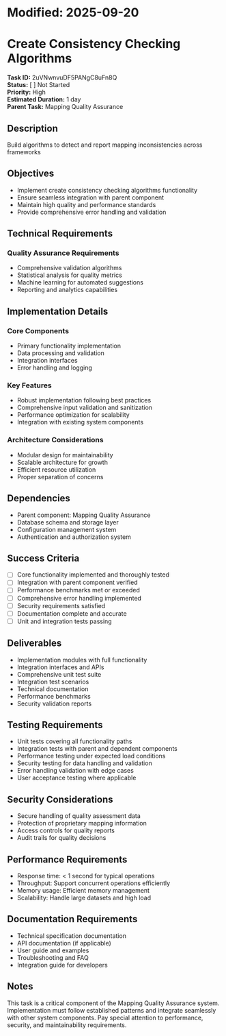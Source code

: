 # Modified: 2025-09-20

# Create Consistency Checking Algorithms

**Task ID:** 2uVNwnvuDF5PANgC8uFn8Q  
**Status:** [ ] Not Started  
**Priority:** High  
**Estimated Duration:** 1 day  
**Parent Task:** Mapping Quality Assurance

## Description
Build algorithms to detect and report mapping inconsistencies across frameworks

## Objectives
- Implement create consistency checking algorithms functionality
- Ensure seamless integration with parent component
- Maintain high quality and performance standards
- Provide comprehensive error handling and validation

## Technical Requirements
### Quality Assurance Requirements
- Comprehensive validation algorithms
- Statistical analysis for quality metrics
- Machine learning for automated suggestions
- Reporting and analytics capabilities


## Implementation Details
### Core Components
- Primary functionality implementation
- Data processing and validation
- Integration interfaces
- Error handling and logging

### Key Features
- Robust implementation following best practices
- Comprehensive input validation and sanitization
- Performance optimization for scalability
- Integration with existing system components

### Architecture Considerations
- Modular design for maintainability
- Scalable architecture for growth
- Efficient resource utilization
- Proper separation of concerns

## Dependencies
- Parent component: Mapping Quality Assurance
- Database schema and storage layer
- Configuration management system
- Authentication and authorization system

## Success Criteria
- [ ] Core functionality implemented and thoroughly tested
- [ ] Integration with parent component verified
- [ ] Performance benchmarks met or exceeded
- [ ] Comprehensive error handling implemented
- [ ] Security requirements satisfied
- [ ] Documentation complete and accurate
- [ ] Unit and integration tests passing

## Deliverables
- Implementation modules with full functionality
- Integration interfaces and APIs
- Comprehensive unit test suite
- Integration test scenarios
- Technical documentation
- Performance benchmarks
- Security validation reports

## Testing Requirements
- Unit tests covering all functionality paths
- Integration tests with parent and dependent components
- Performance testing under expected load conditions
- Security testing for data handling and validation
- Error handling validation with edge cases
- User acceptance testing where applicable


## Security Considerations
- Secure handling of quality assessment data
- Protection of proprietary mapping information
- Access controls for quality reports
- Audit trails for quality decisions


## Performance Requirements
- Response time: < 1 second for typical operations
- Throughput: Support concurrent operations efficiently
- Memory usage: Efficient memory management
- Scalability: Handle large datasets and high load

## Documentation Requirements
- Technical specification documentation
- API documentation (if applicable)
- User guide and examples
- Troubleshooting and FAQ
- Integration guide for developers

## Notes
This task is a critical component of the Mapping Quality Assurance system. Implementation must follow established patterns and integrate seamlessly with other system components. Pay special attention to performance, security, and maintainability requirements.
